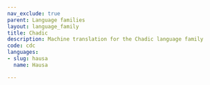 ```yaml
---
nav_exclude: true
parent: Language families
layout: language_family
title: Chadic
description: Machine translation for the Chadic language family
code: cdc
languages:
- slug: hausa
  name: Hausa

---
```


